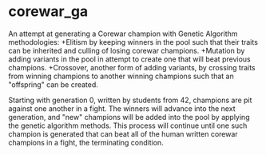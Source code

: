 # corewar_ga

An attempt at generating a Corewar champion with Genetic Algorithm methodologies: 
+Elitism by keeping winners in the pool such that their traits can be inherited and culling of losing corewar champions. 
+Mutation by adding variants in the pool in attempt to create one that will beat previous champions. 
+Crossover, another form of adding variants, by crossing traits from winning champions to another winning champions such that an "offspring" can be created. 

Starting with generation 0, written by students from 42, champions are pit against one another in a fight. The winners will advance into the next generation, and "new" champions will be added into the pool by applying the genetic algorithm methods. This process will continue until one such champion is generated that can beat all of the human written corewar champions in a fight, the terminating condition.
